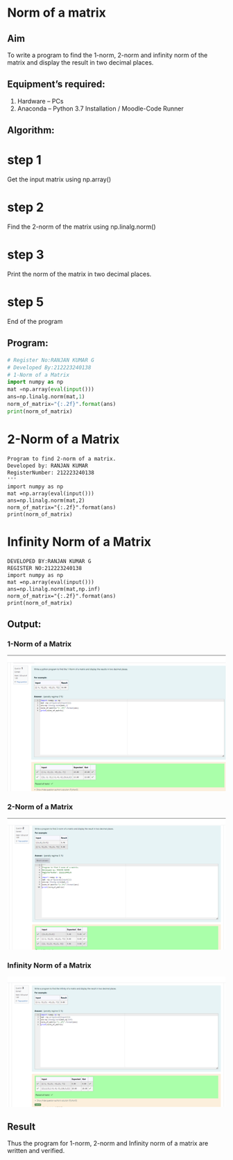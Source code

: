 # Norm of a matrix
## Aim
To write a program to find the 1-norm, 2-norm and infinity norm of the matrix and display the result in two decimal places.
## Equipment’s required:
1.	Hardware – PCs
2.	Anaconda – Python 3.7 Installation / Moodle-Code Runner
## Algorithm:
# step 1
 Get the input matrix using np.array()   
# step 2
 Find the 2-norm of the matrix using np.linalg.norm()
# step 3
 Print the norm of the matrix in two decimal places.
# step 5
End of the program
## Program:
```Python
# Register No:RANJAN KUMAR G
# Developed By:212223240138
# 1-Norm of a Matrix
import numpy as np
mat =np.array(eval(input()))
ans=np.linalg.norm(mat,1)
norm_of_matrix="{:.2f}".format(ans)
print(norm_of_matrix)
```
# 2-Norm of a Matrix
```
Program to find 2-norm of a matrix.
Developed by: RANJAN KUMAR
RegisterNumber: 212223240138
'''
import numpy as np
mat =np.array(eval(input()))
ans=np.linalg.norm(mat,2)
norm_of_matrix="{:.2f}".format(ans)
print(norm_of_matrix)
```
# Infinity Norm of a Matrix
```
DEVELOPED BY:RANJAN KUMAR G
REGISTER NO:212223240138
import numpy as np
mat =np.array(eval(input()))
ans=np.linalg.norm(mat,np.inf)
norm_of_matrix="{:.2f}".format(ans)
print(norm_of_matrix)
```
## Output:
### 1-Norm of a Matrix
![alt text](<Screenshot 2024-05-06 132536.png>)
### 2-Norm of a Matrix
![alt text](<Screenshot 2024-05-06 132548.png>)
### Infinity Norm of a Matrix
![alt text](<Screenshot 2024-05-06 132559.png>)
## Result
Thus the program for 1-norm, 2-norm and Infinity norm of a matrix are written and verified.
